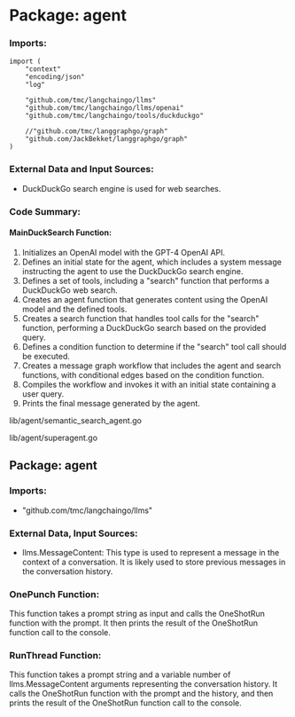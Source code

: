 # Package: agent

### Imports:

```
import (
	"context"
	"encoding/json"
	"log"

	"github.com/tmc/langchaingo/llms"
	"github.com/tmc/langchaingo/llms/openai"
	"github.com/tmc/langchaingo/tools/duckduckgo"

	//"github.com/tmc/langgraphgo/graph"
	"github.com/JackBekket/langgraphgo/graph"
)
```

### External Data and Input Sources:

- DuckDuckGo search engine is used for web searches.

### Code Summary:

#### MainDuckSearch Function:

1. Initializes an OpenAI model with the GPT-4 OpenAI API.
2. Defines an initial state for the agent, which includes a system message instructing the agent to use the DuckDuckGo search engine.
3. Defines a set of tools, including a "search" function that performs a DuckDuckGo web search.
4. Creates an agent function that generates content using the OpenAI model and the defined tools.
5. Creates a search function that handles tool calls for the "search" function, performing a DuckDuckGo search based on the provided query.
6. Defines a condition function to determine if the "search" tool call should be executed.
7. Creates a message graph workflow that includes the agent and search functions, with conditional edges based on the condition function.
8. Compiles the workflow and invokes it with an initial state containing a user query.
9. Prints the final message generated by the agent.

lib/agent/semantic_search_agent.go


lib/agent/superagent.go
## Package: agent

### Imports:
- "github.com/tmc/langchaingo/llms"

### External Data, Input Sources:
- llms.MessageContent: This type is used to represent a message in the context of a conversation. It is likely used to store previous messages in the conversation history.

### OnePunch Function:
This function takes a prompt string as input and calls the OneShotRun function with the prompt. It then prints the result of the OneShotRun function call to the console.

### RunThread Function:
This function takes a prompt string and a variable number of llms.MessageContent arguments representing the conversation history. It calls the OneShotRun function with the prompt and the history, and then prints the result of the OneShotRun function call to the console.



